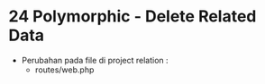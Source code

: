 # 24 Polymorphic - Delete Related Data

- Perubahan pada file di project relation :
    - routes/web.php